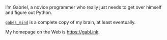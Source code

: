 I’m Gabriel, a novice programmer who really just needs to get over himself and figure out Python.

[`gabes_mind`][1] is a complete copy of my brain, at least eventually.

My homepage on the Web is <https://gabl.ink>.

[1]: https://github.com/gabldotink/gabes_mind
